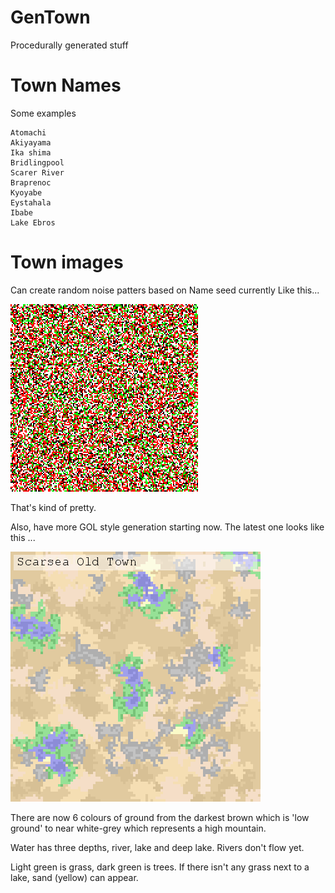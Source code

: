 # GenTown
Procedurally generated stuff
# Town Names
Some examples
```
Atomachi
Akiyayama
Ika shima
Bridlingpool
Scarer River
Braprenoc
Kyoyabe
Eystahala
Ibabe
Lake Ebros
```
# Town images
Can create random noise patters based on Name seed currently
Like this... 

![random noise](https://github.com/TheRealCodeBeard/gentown/blob/master/images/test.png)

That's kind of pretty.

Also, have more GOL style generation starting now.
The latest one looks like this ...

![desert wasteland](https://github.com/TheRealCodeBeard/gentown/blob/master/images/map.png)

There are now 6 colours of ground from the darkest brown which is 'low ground' to near white-grey which represents a high mountain.

Water has three depths, river, lake and deep lake. Rivers don't flow yet.

Light green is grass, dark green is trees. If there isn't any grass next to a lake, sand (yellow) can appear.